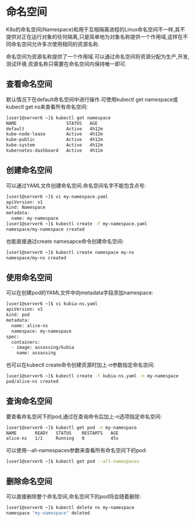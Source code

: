 # 命名空间

K8s的命名空间(Namespace)和用于互相隔离进程的Linux命名空间不一样,其不提供对正在运行对象的任何隔离,只是简单地为对象名称提供一个作用域,这样在不同命名空间允许多次使用相同的资源名称.

命名空间为资源名称提供了一个作用域.可以通过命名空间将资源分配为生产,开发,测试环境.资源名称只需要在命名空间内保持唯一即可.



## 查看命名空间

默认情况下在default命名空间中进行操作.可使用kubectl get namespace或kubectl get ns来查看所有命名空间:

```sh
[user1@server6 ~]$ kubectl get namespace
NAME                   STATUS   AGE
default                Active   4h12m
kube-node-lease        Active   4h12m
kube-public            Active   4h12m
kube-system            Active   4h12m
kubernetes-dashboard   Active   4h11m
```



## 创建命名空间

可以通过YAML文件创建命名空间.命名空间名字不能包含点号:

```sh
[user1@server6 ~]$ vi my-namespace.yaml
apiVersion: v1
kind: Namespace
metadata:
  name: my-namespace
[user1@server6 ~]$ kubectl create -f my-namespace.yaml 
namespace/my-namespace created
```

也能直接通过create namesapce命令创建命名空间:

```sh
[user1@server6 ~]$ kubectl create namespace my-ns
namespace/my-ns created
```



## 使用命名空间

可以在创建pod的YAML文件中向metadata字段添加namespace: 

```sh
[user1@server6 ~]$ vi kubia-ns.yaml
apiVersion: v1
kind: pod
metadata:
  name: alice-ns
  namespace: my-namespace
spec:
  containers:
  - image: assassing/kubia
    name: assassing
```

也可以在kubectl create命令创建资源时加上-n参数指定命名空间:

```sh
[user1@server6 ~]$ kubectl create -f kubia-ns.yaml -n my-namespace 
pod/alice-ns created
```



## 查询命名空间

要查看命名空间下的pod,通过在查询命令后加上-n选项指定命名空间:

```sh
[user1@server6 ~]$ kubectl get pod -n my-namespace
NAME       READY   STATUS    RESTARTS   AGE
alice-ns   1/1     Running   0          45s
```

可以使用--all-namespaces参数来查看所有命名空间下的pod:

```sh
[user1@server6 ~]$ kubectl get pod --all-namespaces
```



## 删除命名空间

可以直接删除整个命名空间,命名空间下的pod将会随着删除:

```sh
[user1@server6 ~]$ kubectl delete ns my-namespace
namespace "my-namespace" deleted
```

